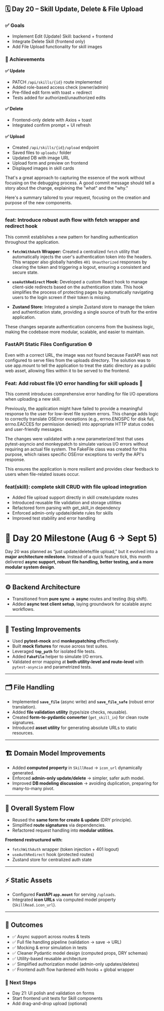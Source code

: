 ## 🗓️ Day 20 – Skill Update, Delete & File Upload

### ✅ Goals
- Implement Edit (Update) Skill: backend + frontend
- Integrate Delete Skill (frontend only)
- Add File Upload functionality for skill images

### 🚀 Achievements

#### ✅ Update
- PATCH `/api/skills/{id}` route implemented
- Added role-based access check (owner/admin)
- Pre-filled edit form with toast + redirect
- Tests added for authorized/unauthorized edits

#### ✅ Delete
- Frontend-only delete with Axios + toast
- Integrated confirm prompt + UI refresh

#### ✅ Upload
- Created `/api/skills/{id}/upload` endpoint
- Saved files to `uploads/` folder
- Updated DB with image URL
- Upload form and preview on frontend
- Displayed images in skill cards

That's a great approach to capturing the essence of the work without focusing on the debugging process. A good commit message should tell a story about the change, explaining the "what" and the "why."

Here's a summary tailored to your request, focusing on the creation and purpose of the new components.

-----

### feat: Introduce robust auth flow with fetch wrapper and redirect hook

This commit establishes a new pattern for handling authentication throughout the application.

- **`fetchWithAuth` Wrapper:** Created a centralized `fetch` utility that automatically injects the user's authentication token into the headers. This wrapper also globally handles `401 Unauthorized` responses by clearing the token and triggering a logout, ensuring a consistent and secure state.

- **`useAuthRedirect` Hook:** Developed a custom React hook to manage client-side redirects based on the authentication state. This hook simplifies the process of protecting pages by automatically navigating users to the login screen if their token is missing.

- **Zustand Store:** Integrated a simple Zustand store to manage the token and authentication state, providing a single source of truth for the entire application.

These changes separate authentication concerns from the business logic, making the codebase more modular, scalable, and easier to maintain.

### FastAPI Static Files Configuration ⚙️

Even with a correct URL, the image was not found because FastAPI was not configured to serve files from the uploads directory. The solution was to use app.mount to tell the application to treat the static directory as a public web asset, allowing files within it to be served to the frontend.

### Feat: Add robust file I/O error handling for skill uploads 📁

This commit introduces comprehensive error handling for file I/O operations when uploading a new skill.

Previously, the application might have failed to provide a meaningful response to the user for low-level file system errors. This change adds logic to correctly translate OSError exceptions (e.g., errno.ENOSPC for disk full, errno.EACCES for permission denied) into appropriate HTTP status codes and user-friendly messages.

The changes were validated with a new parameterized test that uses pytest-asyncio and monkeypatch to simulate various I/O errors without requiring an actual file system. The FakeFile class was created for this purpose, which raises specific OSError exceptions to verify the API's response.

This ensures the application is more resilient and provides clear feedback to users when file-related issues occur.

### feat(skill): complete skill CRUD with file upload integration

- Added file upload support directly in skill create/update routes
- Introduced reusable file validation and storage utilities
- Refactored form parsing with get_skill_in dependency
- Enforced admin-only update/delete rules for skills
- Improved test stability and error handling


# 🚀 Day 20 Milestone (Aug 6 → Sept 5)

Day 20 was planned as “just update/delete/file upload,” but it evolved into a **major architecture milestone**.
Instead of a quick feature tick, this month delivered **async support, robust file handling, better testing, and a more modular system design**.

---

## ⚙️ Backend Architecture
- Transitioned from **pure sync → async** routes and testing (big shift).
- Added **async test client setup**, laying groundwork for scalable async workflows.

---

## 🧪 Testing Improvements
- Used **pytest-mock** and **monkeypatching** effectively.
- Built **mock fixtures** for reuse across test suites.
- Leveraged **`tmp_path`** for isolated file tests.
- Added **`FakeFile`** helper to simulate I/O errors.
- Validated error mapping at **both utility-level and route-level** with `pytest-asyncio` and parametrized tests.

---

## 🗂️ File Handling
- Implemented **`save_file`** (async write) and **`save_file_safe`** (robust error translation).
- Added **file validation utility** (type/size checks, reusable).
- Created **form-to-pydantic converter** (`get_skill_in`) for clean route signatures.
- Introduced **asset utility** for generating absolute URLs to static resources.

---

## 🏗️ Domain Model Improvements
- Added **computed property** in `SkillRead` → `icon_url` dynamically generated.
- Enforced **admin-only update/delete** → simpler, safer auth model.
- Improved **DB modeling discussion** → avoiding duplication, preparing for many-to-many pivot.

---

## 🧩 Overall System Flow
- Reused the **same form for create & update** (DRY principle).
- Simplified **route signatures** via dependencies.
- Refactored request handling into **modular utilities**.

**Frontend restructured with:**
- `fetchWithAuth` wrapper (token injection + 401 logout)
- `useAuthRedirect` hook (protected routes)
- Zustand store for centralized auth state

---

## ⚡ Static Assets
- Configured **FastAPI `app.mount`** for serving `/uploads`.
- Integrated **icon URLs** via computed model property (`SkillRead.icon_url`).

---

## 🎯 Outcomes
- ✅ Async support across routes & tests
- ✅ Full file handling pipeline (validation → save → URL)
- ✅ Mocking & error simulation in tests
- ✅ Cleaner Pydantic model design (computed props, DRY schemas)
- ✅ Utility-based reusable architecture
- ✅ Simplified authorization model (admin-only updates/deletes)
- ✅ Frontend auth flow hardened with hooks + global wrapper



### 🔄 Next Steps
- Day 21: UI polish and validation on forms
- Start frontend unit tests for Skill components
- Add drag-and-drop upload (optional)
